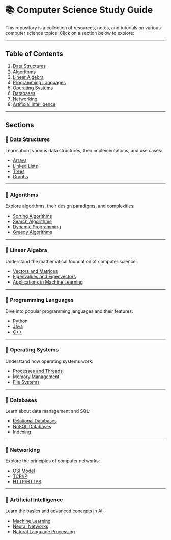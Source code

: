 # 📚 Computer Science Study Guide

This repository is a collection of resources, notes, and tutorials on various computer science topics. Click on a section below to explore:

---

## **Table of Contents**
1. [Data Structures](#data-structures)
2. [Algorithms](#algorithms)
3. [Linear Algebra](#linear-algebra)
4. [Programming Languages](#programming-languages)
5. [Operating Systems](#operating-systems)
6. [Databases](#databases)
7. [Networking](#networking)
8. [Artificial Intelligence](#artificial-intelligence)

---

## **Sections**

### 📂 Data Structures
Learn about various data structures, their implementations, and use cases:
- [Arrays](./data-structures/arrays.md)
- [Linked Lists](./data-structures/linked-lists.md)
- [Trees](./data-structures/trees.md)
- [Graphs](./data-structures/graphs.md)

---

### 📂 Algorithms
Explore algorithms, their design paradigms, and complexities:
- [Sorting Algorithms](./algorithms/sorting.md)
- [Search Algorithms](./algorithms/search.md)
- [Dynamic Programming](./algorithms/dynamic-programming.md)
- [Greedy Algorithms](./algorithms/greedy.md)

---

### 📂 Linear Algebra
Understand the mathematical foundation of computer science:
- [Vectors and Matrices](./linear-algebra/vectors-and-matrices.md)
- [Eigenvalues and Eigenvectors](./linear-algebra/eigenvalues-eigenvectors.md)
- [Applications in Machine Learning](./linear-algebra/machine-learning.md)

---

### 📂 Programming Languages
Dive into popular programming languages and their features:
- [Python](./programming-languages/python.md)
- [Java](./programming-languages/java.md)
- [C++](./programming-languages/cpp.md)

---

### 📂 Operating Systems
Understand how operating systems work:
- [Processes and Threads](./operating-systems/processes-threads.md)
- [Memory Management](./operating-systems/memory-management.md)
- [File Systems](./operating-systems/file-systems.md)

---

### 📂 Databases
Learn about data management and SQL:
- [Relational Databases](./databases/relational.md)
- [NoSQL Databases](./databases/nosql.md)
- [Indexing](./databases/indexing.md)

---

### 📂 Networking
Explore the principles of computer networks:
- [OSI Model](./networking/osi-model.md)
- [TCP/IP](./networking/tcp-ip.md)
- [HTTP/HTTPS](./networking/http-https.md)

---

### 📂 Artificial Intelligence
Learn the basics and advanced concepts in AI:
- [Machine Learning](./artificial-intelligence/machine-learning.md)
- [Neural Networks](./artificial-intelligence/neural-networks.md)
- [Natural Language Processing](./artificial-intelligence/nlp.md)
